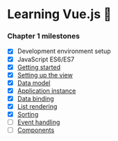 # Learning Vue.js :tada:

### Chapter 1 milestones

- [x] Development environment setup
- [x] JavaScript ES6/ES7
- [x] [Getting started](index.html)
- [x] [Setting up the view](https://github.com/Alexnhlst/Vue/blob/06e7c448288a98ea9b9c96bfc6ba287ebeba8dd3/index.html#L26-L63)
- [x] [Data model](seed.js) 
- [x] [Application instance](main.js)
- [x] [Data binding](https://github.com/Alexnhlst/Vue/blob/7d876e87a313ac24900e70c175bf61e61b2fab38/index.html#L30-L62)
- [x] [List rendering](https://github.com/Alexnhlst/Vue/blob/5b312c8f42d3ade5e9e72d6a4d614ec315e01ac9/index.html#L27-L35)
- [x] [Sorting](../../tree/chapter-1/main.js#L9-#L17)
- [ ] [Event handling]()
- [ ] [Components]()
